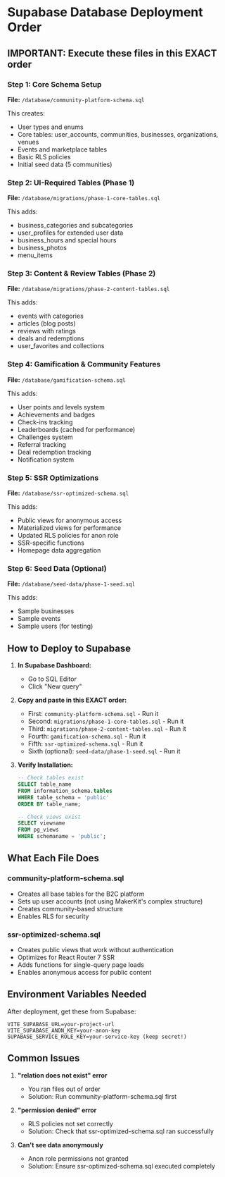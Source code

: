 # Supabase Database Deployment Order

## IMPORTANT: Execute these files in this EXACT order

### Step 1: Core Schema Setup
**File:** `/database/community-platform-schema.sql`

This creates:
- User types and enums
- Core tables: user_accounts, communities, businesses, organizations, venues
- Events and marketplace tables
- Basic RLS policies
- Initial seed data (5 communities)

### Step 2: UI-Required Tables (Phase 1)
**File:** `/database/migrations/phase-1-core-tables.sql`

This adds:
- business_categories and subcategories
- user_profiles for extended user data
- business_hours and special hours
- business_photos
- menu_items

### Step 3: Content & Review Tables (Phase 2)  
**File:** `/database/migrations/phase-2-content-tables.sql`

This adds:
- events with categories
- articles (blog posts)
- reviews with ratings
- deals and redemptions
- user_favorites and collections

### Step 4: Gamification & Community Features
**File:** `/database/gamification-schema.sql`

This adds:
- User points and levels system
- Achievements and badges
- Check-ins tracking
- Leaderboards (cached for performance)
- Challenges system
- Referral tracking
- Deal redemption tracking
- Notification system

### Step 5: SSR Optimizations 
**File:** `/database/ssr-optimized-schema.sql`

This adds:
- Public views for anonymous access
- Materialized views for performance
- Updated RLS policies for anon role
- SSR-specific functions
- Homepage data aggregation

### Step 6: Seed Data (Optional)
**File:** `/database/seed-data/phase-1-seed.sql`

This adds:
- Sample businesses
- Sample events
- Sample users (for testing)

## How to Deploy to Supabase

1. **In Supabase Dashboard:**
   - Go to SQL Editor
   - Click "New query"

2. **Copy and paste in this EXACT order:**
   - First: `community-platform-schema.sql` - Run it
   - Second: `migrations/phase-1-core-tables.sql` - Run it
   - Third: `migrations/phase-2-content-tables.sql` - Run it
   - Fourth: `gamification-schema.sql` - Run it
   - Fifth: `ssr-optimized-schema.sql` - Run it
   - Sixth (optional): `seed-data/phase-1-seed.sql` - Run it

3. **Verify Installation:**
   ```sql
   -- Check tables exist
   SELECT table_name 
   FROM information_schema.tables 
   WHERE table_schema = 'public'
   ORDER BY table_name;
   
   -- Check views exist
   SELECT viewname 
   FROM pg_views 
   WHERE schemaname = 'public';
   ```

## What Each File Does

### community-platform-schema.sql
- Creates all base tables for the B2C platform
- Sets up user accounts (not using MakerKit's complex structure)
- Creates community-based structure
- Enables RLS for security

### ssr-optimized-schema.sql  
- Creates public views that work without authentication
- Optimizes for React Router 7 SSR
- Adds functions for single-query page loads
- Enables anonymous access for public content

## Environment Variables Needed

After deployment, get these from Supabase:
```
VITE_SUPABASE_URL=your-project-url
VITE_SUPABASE_ANON_KEY=your-anon-key
SUPABASE_SERVICE_ROLE_KEY=your-service-key (keep secret!)
```

## Common Issues

1. **"relation does not exist" error**
   - You ran files out of order
   - Solution: Run community-platform-schema.sql first

2. **"permission denied" error**
   - RLS policies not set correctly
   - Solution: Check that ssr-optimized-schema.sql ran successfully

3. **Can't see data anonymously**
   - Anon role permissions not granted
   - Solution: Ensure ssr-optimized-schema.sql executed completely